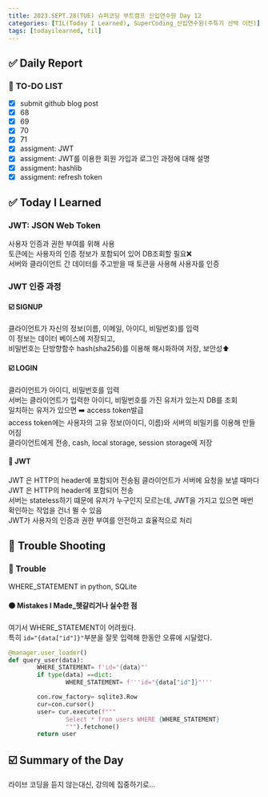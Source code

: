 ```yaml
---
title: 2023.SEPT.28(TUE) 슈퍼코딩 부트캠프 신입연수원 Day 12
categories: [TIL(Today I Learned), SuperCoding_신입연수원(주특기 선택 이전)]
tags: [todayilearned, til]
---
```


## ✅ Daily Report

### 📌 **TO-DO LIST**

- [x] submit github blog post
- [x] 68
- [x] 69
- [x] 70
- [x] 71
- [x] assigment: JWT
- [x] assigment: JWT를 이용한 회원 가입과 로그인 과정에 대해 설명
- [x] assigment: hashlib
- [x] assigment: refresh token

## ✅ Today I Learned

### **JWT**: JSON Web Token

사용자 인증과 권한 부여를 위해 사용  
토큰에는 사용자의 인증 정보가 포함되어 있어 DB조회할 필요❌  
서버와 클라이언트 간 데이터를 주고받을 때 토큰을 사용해 사용자를 인증

### **JWT 인증 과정**

#### ☑️ SIGNUP

클라이언트가 자신의 정보(이름, 이메일, 아이디, 비밀번호)를 입력  
이 정보는 데이터 베이스에 저장되고,  
비밀번호는 단방향함수 hash(sha256)를 이용해 해시화하여 저장, 보안성⬆️

#### ☑️ LOGIN

클라이언트가 아이디, 비밀번호를 입력  
서버는 클라이언트가 입력한 아이디, 비밀번호를 가진 유저가 있는지 DB를 조회  
일치하는 유저가 있으면 ➡️ access token발급  
access token에는 사용자의 고유 정보(아이디, 이름)와 서버의 비밀키를 이용해 만들어짐  
클라이언트에게 전송, cash, local storage, session storage에 저장

#### 🔑 JWT

JWT 은 HTTP의 header에 포함되어 전송됨
클라이언트가 서버에 요청을 보낼 때마다 JWT 은 HTTP의 header에 포함되어 전송  
서버는 stateless하기 떄문에 유저가 누구인지 모르는데, JWT을 가지고 있으면 매번 확인하는 작업을 건너 뛸 수 있음  
JWT가 사용자의 인증과 권한 부여를 안전하고 효율적으로 처리

## 🐛 Trouble Shooting

### **🔴 Trouble**

WHERE_STATEMENT in python, SQLite

#### **🟠 Mistakes I Made\_헷갈리거나 실수한 점**

여기서 WHERE_STATEMENT이 어려웠다.  
특히 `id="{data["id"]}"`부분을 잘못 입력해 한동안 오류에 시달렸다.

```python
@manager.user_loader()
def query_user(data):
        WHERE_STATEMENT= f'id="{data}"'
        if type(data) ==dict:
                WHERE_STATEMENT= f'''id="{data["id"]}"'''

        con.row_factory= sqlite3.Row
        cur=con.cursor()
        user= cur.execute(f"""
                Select * from users WHERE {WHERE_STATEMENT}
                """).fetchone()
        return user
```

## ☑️ Summary of the Day <br>

라이브 코딩을 듣지 않는대신, 강의에 집중하기로...
